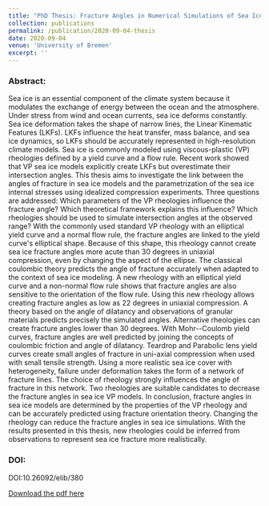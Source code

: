```yaml
---
title: "PhD Thesis: Fracture Angles in Numerical Simulations of Sea Ice with Viscous-Plastic Rheologies"
collection: publications
permalink: /publication/2020-09-04-thesis
date: 2020-09-04
venue: 'University of Bremen'
excerpt: ''
---
```


### Abstract:

Sea ice is an essential component of the climate system because it modulates the exchange of energy between the ocean and the atmosphere. Under stress from wind and ocean currents, sea ice deforms constantly. Sea ice deformation takes the shape of narrow lines, the Linear Kinematic Features (LKFs). LKFs influence the heat transfer, mass balance, and sea ice dynamics, so LKFs should be accurately represented in high-resolution climate models. Sea ice is commonly modeled using viscous-plastic (VP) rheologies defined by a yield curve and a flow rule. Recent work showed that VP sea ice models explicitly create LKFs but overestimate their intersection angles. This thesis aims to investigate the link between the angles of fracture in sea ice models and the parametrization of the sea ice internal stresses using idealized compression experiments. Three questions are addressed: Which parameters of the VP rheologies influence the fracture angle? Which theoretical framework explains this influence? Which rheologies should be used to simulate intersection angles at the observed range? With the commonly used standard VP rheology with an elliptical yield curve and a normal flow rule, the fracture angles are linked to the yield curve's elliptical shape. Because of this shape, this rheology cannot create sea ice fracture angles more acute than 30 degrees in uniaxial compression, even by changing the aspect of the ellipse. The classical coulombic theory predicts the angle of fracture accurately when adapted to the context of sea ice modeling. A new rheology with an elliptical yield curve and a non-normal flow rule shows that fracture angles are also sensitive to the orientation of the flow rule. Using this new rheology allows creating fracture angles as low as 22 degrees in uniaxial compression. A theory based on the angle of dilatancy and observations of granular materials predicts precisely the simulated angles. Alternative rheologies can create fracture angles lower than 30 degrees. With Mohr--Coulomb yield curves, fracture angles are well predicted by joining the concepts of coulombic friction and angle of dilatancy. Teardrop and Parabolic lens yield curves create small angles of fracture in uni-axial compression when used with small tensile strength. Using a more realistic sea ice cover with heterogeneity, failure under deformation takes the form of a network of fracture lines. The choice of rheology strongly influences the angle of fracture in this network. Two rheologies are suitable candidates to decrease the fracture angles in sea ice VP models. In conclusion, fracture angles in sea ice models are determined by the properties of the VP rheology and can be accurately predicted using fracture orientation theory. Changing the rheology can reduce the fracture angles in sea ice simulations. With the results presented in this thesis, new rheologies could be inferred from observations to represent sea ice fracture more realistically.

### DOI:

DOI:10.26092/elib/380

[Download the pdf here](https://doi.org/10.26092/elib/380)
